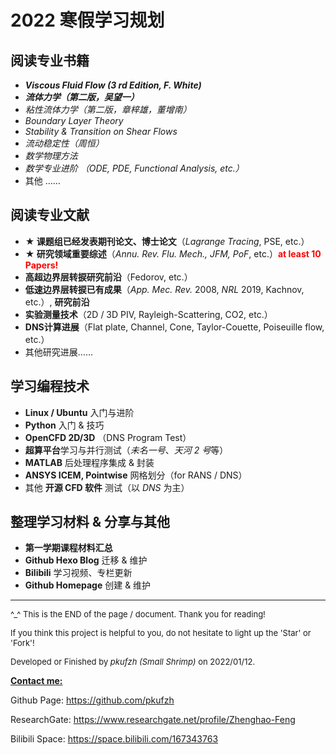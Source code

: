 # 2022 寒假学习规划

## 阅读专业书籍

- ***Viscous Fluid Flow (3 rd Edition, F. White)***
- ***流体力学（第二版，吴望一）***
- *粘性流体力学（第二版，章梓雄，董增南）*
- *Boundary Layer Theory*
- *Stability & Transition on Shear Flows*
- *流动稳定性（周恒）*
- *数学物理方法*
- *数学专业进阶 （ODE, PDE, Functional Analysis, etc.）*
- 其他 ……

## 阅读专业文献

- **★ 课题组已经发表期刊论文、博士论文**（*Lagrange Tracing*, PSE, etc.）
- **★ 研究领域重要综述**（*Annu. Rev. Flu. Mech., JFM, PoF*, etc.）<font color = 'red'>**at least 10 Papers!**</font>
- **高超边界层转捩研究前沿**（Fedorov, etc.）
- **低速边界层转捩已有成果**（*App. Mec. Rev.* 2008, *NRL* 2019, Kachnov, etc.）, **研究前沿**
- **实验测量技术**（2D / 3D PIV, Rayleigh-Scattering, CO2, etc.）
- **DNS计算进展**（Flat plate, Channel, Cone, Taylor-Couette, Poiseuille flow, etc.）
- 其他研究进展……

## 学习编程技术

- **Linux / Ubuntu** 入门与进阶
- **Python** 入门 & 技巧
- **OpenCFD 2D/3D** （DNS Program Test）
- **超算平台**学习与并行测试（*未名一号*、*天河 2 号*等）
- **MATLAB** 后处理程序集成 & 封装
- **ANSYS ICEM, Pointwise** 网格划分（for RANS / DNS）
- 其他 **开源 CFD 软件** 测试（以 *DNS* 为主）

## 整理学习材料 & 分享与其他

- **第一学期课程材料汇总**
- **Github Hexo Blog** 迁移 & 维护
- **Bilibili** 学习视频、专栏更新
- **Github Homepage** 创建 & 维护

------

<font size = 2.5>^_^ This is the END of the page / document. Thank you for reading! </font>

<font size = 2.5>If you think this project is helpful to you, do not hesitate to light up the 'Star' or 'Fork'!</font>

<font size = 2.5>Developed or Finished by *pkufzh (Small Shrimp)* on 2022/01/12.</font>

**<u>Contact me:</u>**

Github Page: https://github.com/pkufzh

ResearchGate: https://www.researchgate.net/profile/Zhenghao-Feng

Bilibili Space: https://space.bilibili.com/167343763
